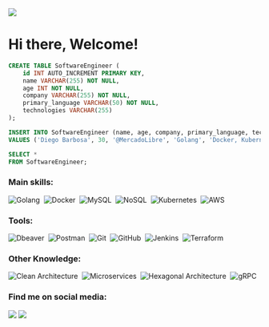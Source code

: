 <img src='https://images.weserv.nl/?url=images.unsplash.com/photo-1451187580459-43490279c0fa?ixlib=rb-1.2.1&ixid=MnwxMjA3fDB8MHxwaG90by1wYWdlfHx8fGVufDB8fHx8&auto=format&fit=crop&w=300&q=80' />

# Hi there, Welcome!

```SQL
CREATE TABLE SoftwareEngineer (
    id INT AUTO_INCREMENT PRIMARY KEY,
    name VARCHAR(255) NOT NULL,
    age INT NOT NULL,
    company VARCHAR(255) NOT NULL,
    primary_language VARCHAR(50) NOT NULL,
    technologies VARCHAR(255)
);

INSERT INTO SoftwareEngineer (name, age, company, primary_language, technologies)
VALUES ('Diego Barbosa', 30, '@MercadoLibre', 'Golang', 'Docker, Kubernetes, gRPC');

SELECT *
FROM SoftwareEngineer;
```

### Main skills:

![Golang](https://img.shields.io/badge/Golang-00ADD8?style=for-the-badge&logo=go&logoColor=white)&nbsp;
![Docker](https://img.shields.io/badge/Docker-2496ED?style=for-the-badge&logo=docker&logoColor=white)&nbsp;
![MySQL](https://img.shields.io/badge/MySQL-4479A1?style=for-the-badge&logo=mysql&logoColor=white)&nbsp;
![NoSQL](https://img.shields.io/badge/NoSQL-4DB33D?style=for-the-badge&logo=nosql&logoColor=white)&nbsp;
![Kubernetes](https://img.shields.io/badge/Kubernetes-326CE5?style=for-the-badge&logo=kubernetes&logoColor=white)&nbsp;
![AWS](https://img.shields.io/badge/AWS-232F3E?style=for-the-badge&logo=amazon-aws&logoColor=white)&nbsp;

### Tools:

![Dbeaver](https://img.shields.io/badge/DBeaver-000000?style=for-the-badge&logo=dbeaver&logoColor=white)&nbsp;
![Postman](https://img.shields.io/badge/Postman-FF6C37?style=for-the-badge&logo=postman&logoColor=white)&nbsp;
![Git](https://img.shields.io/badge/GIT-E44C30?style=for-the-badge&logo=git&logoColor=white)&nbsp;
![GitHub](https://img.shields.io/badge/GitHub-100000?style=for-the-badge&logo=github&logoColor=white)&nbsp;
![Jenkins](https://img.shields.io/badge/Jenkins-D24939?style=for-the-badge&logo=jenkins&logoColor=white)&nbsp;
![Terraform](https://img.shields.io/badge/Terraform-623CE4?style=for-the-badge&logo=terraform&logoColor=white)&nbsp;

### Other Knowledge:

![Clean Architecture](https://img.shields.io/badge/Clean_Architecture-000000?style=for-the-badge&logo=clean-architecture&logoColor=white)&nbsp;
![Microservices](https://img.shields.io/badge/Microservices-FF4500?style=for-the-badge&logo=microservices&logoColor=white)&nbsp;
![Hexagonal Architecture](https://img.shields.io/badge/Hexagonal_Architecture-2C3E50?style=for-the-badge&logo=hexagonal-architecture&logoColor=white)&nbsp;
![gRPC](https://img.shields.io/badge/gRPC-4285F4?style=for-the-badge&logo=grpc&logoColor=white)&nbsp;

### Find me on social media:

<a href="https://www.linkedin.com/in/diego-barbosa-b78594249/"><img src="https://img.shields.io/badge/-Diego_Barbosa-0077B5?style=for-the-badge&logo=Linkedin&logoColor=white"/></a>
<a href="mailto:diego8mile@hotmail.com"><img src="https://img.shields.io/badge/diego8mile@hotmail.com-0078D4?style=for-the-badge&logo=microsoft-outlook&logoColor=white"/>
</a>

</p>
